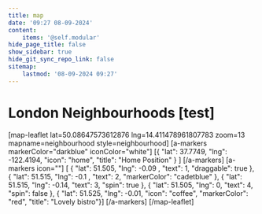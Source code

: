 ```yaml
---
title: map
date: '09:27 08-09-2024'
content:
    items: '@self.modular'
hide_page_title: false
show_sidebar: true
hide_git_sync_repo_link: false
sitemap:
    lastmod: '08-09-2024 09:27'
---
```


# London Neighbourhoods [test]
[map-leaflet lat=50.08647573612876 lng=14.411478961807783 zoom=13 mapname=neighbourhood style=neighbourhood]
[a-markers markerColor="darkblue"
iconColor="white"]
[{ "lat": 37.7749, "lng": -122.4194, "icon": "home", "title": "Home Position" } ]
[/a-markers]
[a-markers icon=""]
[  { "lat": 51.505,  "lng": -0.09 , "text": 1, "draggable": true  },
{ "lat":  51.515,  "lng": -0.1 , "text": 2, "markerColor": "cadetblue" },
{ "lat":   51.515,  "lng": -0.14, "text": 3, "spin": true },
{ "lat":   51.505,  "lng": 0, "text": 4, "spin": false },
{ "lat":   51.525,  "lng": -0.01, "icon": "coffee", "markerColor": "red", "title": "Lovely bistro"}]
[/a-markers]
[/map-leaflet]